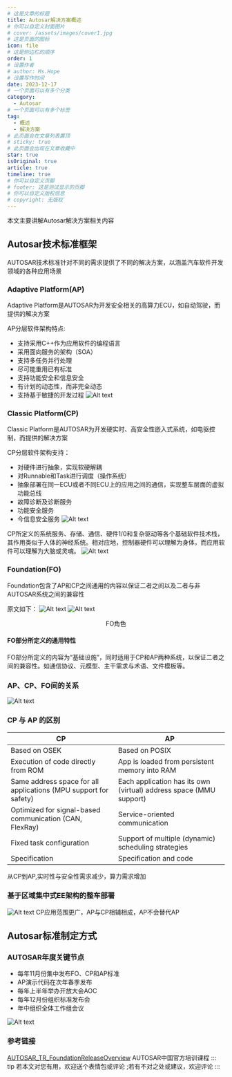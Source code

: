 ```yaml
---
# 这是文章的标题
title: Autosar解决方案概述
# 你可以自定义封面图片
# cover: /assets/images/cover1.jpg
# 这是页面的图标
icon: file
# 这是侧边栏的顺序
order: 1
# 设置作者
# author: Ms.Hope
# 设置写作时间
date: 2023-12-17
# 一个页面可以有多个分类
category:
  - Autosar
# 一个页面可以有多个标签
tag:
  - 概述
  - 解决方案
# 此页面会在文章列表置顶
# sticky: true
# 此页面会出现在文章收藏中
star: true
isOriginal: true
article: true
timeline: true
# 你可以自定义页脚
# footer: 这是测试显示的页脚
# 你可以自定义版权信息
# copyright: 无版权
---
```


本文主要讲解Autosar解决方案相关内容

<!-- more -->
## Autosar技术标准框架

AUTOSAR技术标准针对不同的需求提供了不同的解决方案，以涵盖汽车软件开发领域的各种应用场景

### Adaptive Platform(AP)

Adaptive Platform是AUTOSAR为开发安全相关的高算力ECU，如自动驾驶，而提供的解决方案

AP分层软件架构特点:
- 支持采用C++作为应用软件的编程语言
- 采用面向服务的架构（SOA）
- 支持多任务并行处理
- 尽可能重用已有标准
- 支持功能安全和信息安全
- 有计划的动态性，而非完全动态
- 支持基于敏捷的开发过程
![Alt text](image-6.png)
### Classic Platform(CP)

Classic Platform是AUTOSAR为开发硬实时、高安全性嵌入式系统，如电驱控制，而提供的解决方案

CP分层软件架构支持：
- 对硬件进行抽象，实现软硬解耦
- 对Runnable和Task进行调度（操作系统）
- 抽象部署在同一ECU或者不同ECU上的应用之间的通信，实现整车层面的虚拟功能总线
- 故障诊断及诊断服务
- 功能安全服务
- 今信息安全服务
![Alt text](image-4.png)

CP所定义的系统服务、存储、通信、硬件1/0和复杂驱动等各个基础软件技术栈，其作用类似于人体的神经系统。相对应地，控制器硬件可以理解为身体，而应用软件可以理解为大脑或灵魂。
![Alt text](image-5.png)
### Foundation(FO)

Foundation包含了AP和CP之间通用的内容以保证二者之间以及二者与非AUTOSAR系统之间的兼容性

原文如下：
![Alt text](image-1.png)
![Alt text](image-2.png)
<center>FO角色</center>


#### FO部分所定义的通用特性
  FO部分所定义的内容为“基础设施”，同时适用于CP和AP两种系统，以保证二者之间的兼容性。如通信协议、元模型、主干需求与术语、文件模板等。

### AP、CP、FO间的关系
![Alt text](image.png)

### CP 与 AP 的区别
|CP|AP|
|----|----|
|Based on OSEK|Based on POSIX|
|Execution of code directly from ROM|App is loaded from persistent memory into RAM|
|Same address space for all applications (MPU support for safety)|Each application has its own (virtual) address space (MMU support)|
|Optimized for signal-based communication (CAN, FlexRay)|Service-oriented communication|
|Fixed task configuration|Support of multiple (dynamic) scheduling strategies|
|Specification|Specification and code|
从CP到AP,实时性与安全性需求减少，算力需求增加

### 基于区域集中式EE架构的整车部署

![Alt text](image-3.png)
CP应用范围更广，AP与CP相辅相成，AP不会替代AP

## Autosar标准制定方式

### AUTOSAR年度关键节点

- 每年11月份集中发布FO、CP和AP标准
- AP演示代码在次年春季发布
- 每年上半年举办开放大会AOC
- 每年12月份组织标准发布会
- 年中组织全体工作组会议

![Alt text](image-7.png)

### 参考链接
[AUTOSAR_TR_FoundationReleaseOverview](https://www.autosar.org/fileadmin/standards/R20-11/FO/AUTOSAR_TR_FoundationReleaseOverview.pdf)
AUTOSAR中国官方培训课程
::: tip
若本文对您有用，欢迎送个表情包或评论
;若有不对之处或建议，欢迎评论
:::
